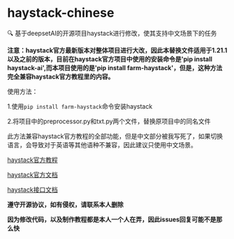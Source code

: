 # haystack-chinese
:mag: 基于deepsetAI的开源项目haystack进行修改，使其支持中文场景下的任务

**注意：haystack官方最新版本对整体项目进行大改，因此本替换文件适用于1.21.1以及之前的版本，目前在haystack官方项目中使用的安装命令是'pip install haystack-ai',而本项目使用的是'pip install farm-haystack'，但是，这种方法完全兼容haystack官方教程里的内容。**

使用方法：

  1.使用`pip install farm-haystack`命令安装haystack
  
  2.将项目中的preprocessor.py和txt.py两个文件，替换原项目中的同名文件


此方法兼容haystack官方教程的全部功能，但是中文部分被我写死了，如果切换语言，会导致对于英语等其他语种不兼容，因此建议只使用中文场景。

[haystack官方教程](https://haystack.deepset.ai/tutorials/01_basic_qa_pipeline)

[haystack官方文档](https://docs.haystack.deepset.ai/docs/intro)

[haystack接口文档](https://docs.haystack.deepset.ai/reference/agent-api)


**遵守开源协议，如有侵权，请联系本人删除**

**因为修改代码，以及制作教程都是本人一个人在弄，因此issues回复可能不是那么快**

